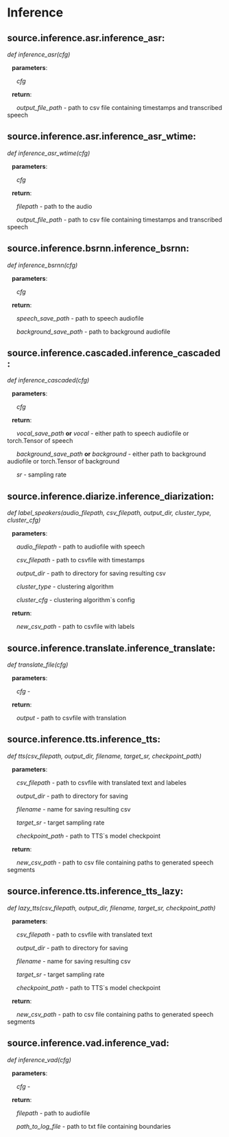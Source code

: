 # Inference
## source.inference.asr.inference_asr:

*def inference_asr(cfg)*

&ensp; **parameters**:

&ensp; &ensp; *cfg*

&ensp; **return**:

&ensp; &ensp; *output_file_path* - path to csv file containing timestamps and transcribed speech



## source.inference.asr.inference_asr_wtime:

*def inference_asr_wtime(cfg)*

&ensp; **parameters**:

&ensp; &ensp; *cfg*

&ensp; **return**:

&ensp; &ensp; *filepath* - path to the audio

&ensp; &ensp; *output_file_path* - path to csv file containing timestamps and transcribed speech



## source.inference.bsrnn.inference_bsrnn:

*def inference_bsrnn(cfg)*

&ensp; **parameters**:

&ensp; &ensp; *cfg*

&ensp; **return**:

&ensp; &ensp; *speech_save_path* - path to speech audiofile 

&ensp; &ensp; *background_save_path* - path to background audiofile


## source.inference.cascaded.inference_cascaded:

*def inference_cascaded(cfg)*

&ensp; **parameters**:

&ensp; &ensp; *cfg*

&ensp; **return**:

&ensp; &ensp; *vocal_save_path* **or** *vocal* - either path to speech audiofile or torch.Tensor of speech

&ensp; &ensp; *background_save_path* **or** *background* - either path to background audiofile or torch.Tensor of background

&ensp; &ensp; *sr* - sampling rate


## source.inference.diarize.inference_diarization:

*def label_speakers(audio_filepath, csv_filepath, output_dir, cluster_type, cluster_cfg)*

&ensp; **parameters**:

&ensp; &ensp; *audio_filepath* - path to audiofile with speech

&ensp; &ensp; *csv_filepath* - path to csvfile with timestamps

&ensp; &ensp; *output_dir* - path to directory for saving resulting csv

&ensp; &ensp; *cluster_type* - clustering algorithm

&ensp; &ensp; *cluster_cfg* - clustering algorithm`s config

&ensp; **return**:

&ensp; &ensp; *new_csv_path*  - path to csvfile with labels


## source.inference.translate.inference_translate:

*def translate_file(cfg)*

&ensp; **parameters**:

&ensp; &ensp; *cfg* - 


&ensp; **return**:

&ensp; &ensp; *output*  - path to csvfile with translation


## source.inference.tts.inference_tts:

*def tts(csv_filepath, output_dir, filename, target_sr, checkpoint_path)*

&ensp; **parameters**:

&ensp; &ensp; *csv_filepath* - path to csvfile with translated text and labeles

&ensp; &ensp; *output_dir* - path to directory for saving

&ensp; &ensp; *filename* - name for saving resulting csv

&ensp; &ensp; *target_sr* - target sampling rate

&ensp; &ensp; *checkpoint_path* - path to TTS`s model checkpoint

&ensp; **return**:

&ensp; &ensp; *new_csv_path* - path to csv file containing paths to generated speech segments


## source.inference.tts.inference_tts_lazy:

*def lazy_tts(csv_filepath, output_dir, filename, target_sr, checkpoint_path)*

&ensp; **parameters**:

&ensp; &ensp; *csv_filepath* - path to csvfile with translated text

&ensp; &ensp; *output_dir* - path to directory for saving

&ensp; &ensp; *filename* - name for saving resulting csv

&ensp; &ensp; *target_sr* - target sampling rate

&ensp; &ensp; *checkpoint_path* - path to TTS`s model checkpoint

&ensp; **return**:

&ensp; &ensp; *new_csv_path* - path to csv file containing paths to generated speech segments



## source.inference.vad.inference_vad:

*def inference_vad(cfg)*

&ensp; **parameters**:

&ensp; &ensp; *cfg* - 


&ensp; **return**:

&ensp; &ensp; *filepath* - path to audiofile

&ensp; &ensp; *path_to_log_file* - path to txt file containing boundaries
